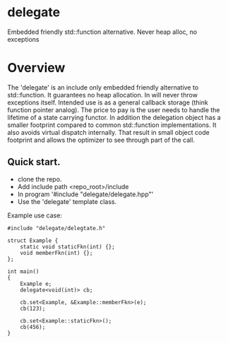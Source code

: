 # delegate
Embedded friendly std::function alternative. Never heap alloc, no exceptions

# Overview
The 'delegate' is an include only embedded friendly alternative to std::function.
It guarantees no heap allocation. In will never throw exceptions itself.
Intended use is as a general callback storage (think function pointer analog).
The price to pay is the user needs to handle the lifetime of a state carrying
functor.
In addition the delegation object has a smaller footprint compared to common std::function implementations. It also avoids virtual dispatch internally. That result in small object code footprint and allows the optimizer to see through part of the call.


## Quick start.
- clone the repo.
- Add include path <repo_root>/include
- In program '#include "delegate/delegate.hpp"'
- Use the 'delegate' template class.

Example use case:

    #include "delegate/delegtate.h"
    
    struct Example {
	    static void staticFkn(int) {};
	    void memberFkn(int) {};
    };

    int main() 
    {
	    Example e;
        delegate<void(int)> cb;
    
        cb.set<Example, &Example::memberFkn>(e);
        cb(123);
    
        cb.set<Example::staticFkn>();
        cb(456);
    }



